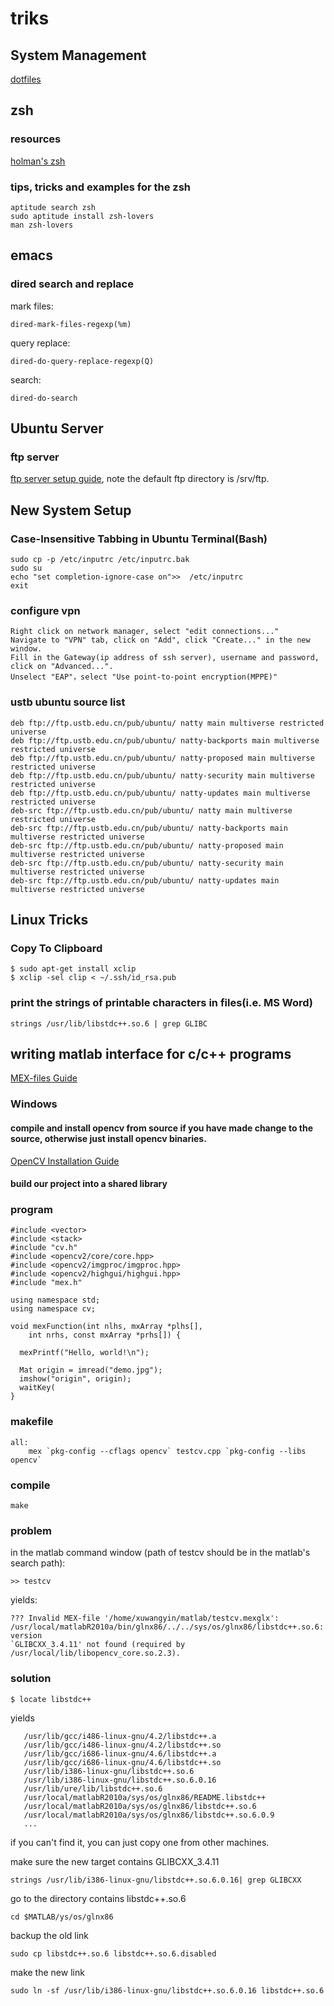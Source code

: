 triks
=====
## System Management
[dotfiles](http://dotfiles.github.com/)
## zsh
### resources
[holman's zsh](https://github.com/holman/dotfiles)
### tips, tricks and examples for the zsh
    aptitude search zsh
    sudo aptitude install zsh-lovers
    man zsh-lovers
## emacs
### dired search and replace
mark files:
    
    dired-mark-files-regexp(%m)
query replace:

    dired-do-query-replace-regexp(Q)
search:

    dired-do-search
## Ubuntu Server
### ftp server
[ftp server setup guide](https://help.ubuntu.com/10.04/serverguide/ftp-server.html), note the default ftp directory is /srv/ftp.
## New System Setup
### Case-Insensitive Tabbing in Ubuntu Terminal(Bash)
    sudo cp -p /etc/inputrc /etc/inputrc.bak
    sudo su
    echo "set completion-ignore-case on">>  /etc/inputrc
    exit
    
### configure vpn
    Right click on network manager, select "edit connections..."
    Navigate to "VPN" tab, click on "Add", click "Create..." in the new window.
    Fill in the Gateway(ip address of ssh server), username and password, click on "Advanced...".
    Unselect "EAP"，select "Use point-to-point encryption(MPPE)"

### ustb ubuntu source list
    deb ftp://ftp.ustb.edu.cn/pub/ubuntu/ natty main multiverse restricted universe
    deb ftp://ftp.ustb.edu.cn/pub/ubuntu/ natty-backports main multiverse restricted universe
    deb ftp://ftp.ustb.edu.cn/pub/ubuntu/ natty-proposed main multiverse restricted universe
    deb ftp://ftp.ustb.edu.cn/pub/ubuntu/ natty-security main multiverse restricted universe
    deb ftp://ftp.ustb.edu.cn/pub/ubuntu/ natty-updates main multiverse restricted universe
    deb-src ftp://ftp.ustb.edu.cn/pub/ubuntu/ natty main multiverse restricted universe
    deb-src ftp://ftp.ustb.edu.cn/pub/ubuntu/ natty-backports main multiverse restricted universe
    deb-src ftp://ftp.ustb.edu.cn/pub/ubuntu/ natty-proposed main multiverse restricted universe
    deb-src ftp://ftp.ustb.edu.cn/pub/ubuntu/ natty-security main multiverse restricted universe
    deb-src ftp://ftp.ustb.edu.cn/pub/ubuntu/ natty-updates main multiverse restricted universe

## Linux Tricks
### Copy To Clipboard
    $ sudo apt-get install xclip
    $ xclip -sel clip < ~/.ssh/id_rsa.pub
### print the strings of printable characters in files(i.e. MS Word)
    strings /usr/lib/libstdc++.so.6 | grep GLIBC

## writing matlab interface for c/c++ programs
[MEX-files Guide](http://www.mathworks.cn/support/tech-notes/1600/1605.html#example1)
### Windows
#### compile and install opencv from source if you have made change to the source, otherwise just install opencv binaries.
[OpenCV Installation Guide](http://opencv.willowgarage.com/wiki/InstallGuide)
#### build our project into a shared library
### program
    #include <vector>
    #include <stack>
    #include "cv.h"
    #include <opencv2/core/core.hpp>
    #include <opencv2/imgproc/imgproc.hpp>
    #include <opencv2/highgui/highgui.hpp>
    #include "mex.h"
    
    using namespace std;
    using namespace cv;
    
    void mexFunction(int nlhs, mxArray *plhs[],
        int nrhs, const mxArray *prhs[]) {
        
      mexPrintf("Hello, world!\n");
    
      Mat origin = imread("demo.jpg");
      imshow("origin", origin);
      waitKey(
    } 
### makefile
    all:
        mex `pkg-config --cflags opencv` testcv.cpp `pkg-config --libs opencv`
### compile
    make
### problem
in the matlab command window (path of testcv should be in the matlab's search path):

    >> testcv

yields: 

    ??? Invalid MEX-file '/home/xuwangyin/matlab/testcv.mexglx': /usr/local/matlabR2010a/bin/glnx86/../../sys/os/glnx86/libstdc++.so.6: version
    `GLIBCXX_3.4.11' not found (required by /usr/local/lib/libopencv_core.so.2.3).

### solution
    $ locate libstdc++
    
yields

       /usr/lib/gcc/i486-linux-gnu/4.2/libstdc++.a
       /usr/lib/gcc/i486-linux-gnu/4.2/libstdc++.so
       /usr/lib/gcc/i686-linux-gnu/4.6/libstdc++.a
       /usr/lib/gcc/i686-linux-gnu/4.6/libstdc++.so
       /usr/lib/i386-linux-gnu/libstdc++.so.6
       /usr/lib/i386-linux-gnu/libstdc++.so.6.0.16
       /usr/lib/ure/lib/libstdc++.so.6
       /usr/local/matlabR2010a/sys/os/glnx86/README.libstdc++
       /usr/local/matlabR2010a/sys/os/glnx86/libstdc++.so.6
       /usr/local/matlabR2010a/sys/os/glnx86/libstdc++.so.6.0.9
       ...
       
if you can't find it, you can just copy one from other machines.  

make sure the new target contains GLIBCXX_3.4.11

    strings /usr/lib/i386-linux-gnu/libstdc++.so.6.0.16| grep GLIBCXX
    
go to the directory contains libstdc++.so.6

    cd $MATLAB/ys/os/glnx86
    
backup the old link

    sudo cp libstdc++.so.6 libstdc++.so.6.disabled
    
make the new link

    sudo ln -sf /usr/lib/i386-linux-gnu/libstdc++.so.6.0.16 libstdc++.so.6